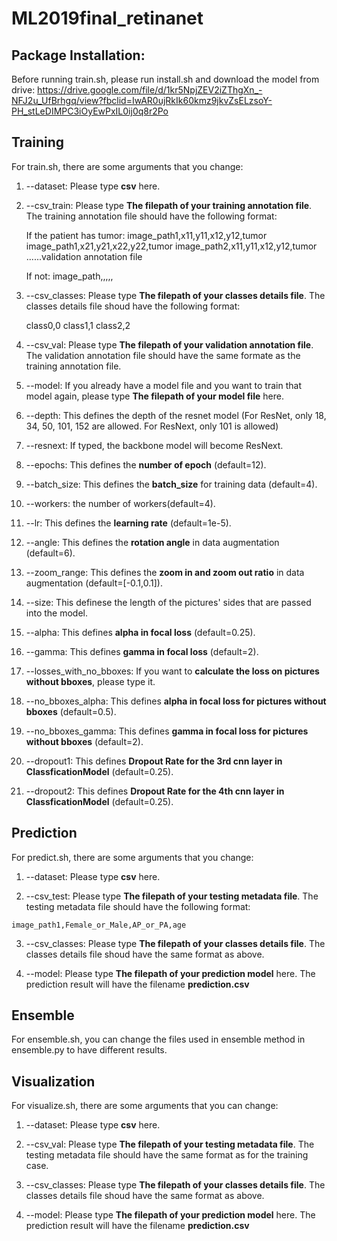 # ML2019final_retinanet
## Package Installation:
Before running train.sh, please run install.sh
and download the model from drive: https://drive.google.com/file/d/1kr5NpjZEV2iZThgXn_-NFJ2u_UfBrhgq/view?fbclid=IwAR0ujRkIk60kmz9jkvZsELzsoY-PH_stLeDIMPC3iOyEwPxIL0ij0q8r2Po
## Training
For train.sh, there are some arguments that you change:
  1. --dataset: Please type **csv** here.
  2. --csv_train: Please type **The filepath of your training annotation file**. The training annotation file should have the      following format:
      
      If the patient has tumor:
        image_path1,x11,y11,x12,y12,tumor
        image_path1,x21,y21,x22,y22,tumor
        image_path2,x11,y11,x12,y12,tumor
        ......validation annotation file
      
      If not:
        image_path,,,,,
        
  3. --csv_classes: Please type **The filepath of your classes details file**. The classes details file shoud have the following format:
  
      class0,0
      class1,1
      class2,2
      
  4. --csv_val: Please type **The filepath of your validation annotation file**. The validation annotation file should have the same formate as the training annotation file.
  
  5. --model: If you already have a model file and you want to train that model again, please type **The filepath of your model file** here.
  
  6. --depth: This defines the depth of the resnet model (For ResNet, only 18, 34, 50, 101, 152 are allowed. For ResNext, only 101 is allowed)
  
  7. --resnext: If typed, the backbone model will become ResNext.
  
  8. --epochs: This defines the **number of epoch** (default=12).
  
  9. --batch_size: This defines the **batch_size** for training data (default=4).
  
  10. --workers: the number of workers(default=4).
  
  11. --lr: This defines the **learning rate** (default=1e-5).
  
  12. --angle: This defines the **rotation angle** in data augmentation (default=6).
  
  13. --zoom_range: This defines the **zoom in and zoom out ratio** in data augmentation (default=[-0.1,0.1]).
  
  14. --size: This definese the length of the pictures' sides that are passed into the model.
  
  15. --alpha: This defines **alpha in focal loss** (default=0.25).
  
  16. --gamma: This defines **gamma in focal loss** (default=2).
  
  17. --losses_with_no_bboxes: If you want to **calculate the loss on pictures without bboxes**, please type it.
  
  18. --no_bboxes_alpha: This defines **alpha in focal loss for pictures without bboxes** (default=0.5).
   
  19. --no_bboxes_gamma: This defines **gamma in focal loss for pictures without bboxes** (default=2).
  
  20. --dropout1: This defines **Dropout Rate for the 3rd cnn layer in ClassficationModel** (default=0.25).
  
  21. --dropout2: This defines **Dropout Rate for the 4th cnn layer in ClassficationModel** (default=0.25).

## Prediction
For predict.sh, there are some arguments that you change:
  1. --dataset: Please type **csv** here.
  
  2. --csv_test: Please type **The filepath of your testing metadata file**. The testing metadata file should have the following format:
    
    image_path1,Female_or_Male,AP_or_PA,age
    
  3. --csv_classes: Please type **The filepath of your classes details file**. The classes details file shoud have the same format as above.
  
  4. --model: Please type **The filepath of your prediction model** here. The prediction result will have the filename **prediction.csv**

## Ensemble
For ensemble.sh, you can change the files used in ensemble method in ensemble.py to have different results.

## Visualization
For visualize.sh, there are some arguments that you can change:
  1. --dataset: Please type **csv** here.
  
  2. --csv_val: Please type **The filepath of your testing metadata file**. The testing metadata file should have the same format as for the training case.
    
  3. --csv_classes: Please type **The filepath of your classes details file**. The classes details file shoud have the same format as above.
  
  4. --model: Please type **The filepath of your prediction model** here. The prediction result will have the filename **prediction.csv**
